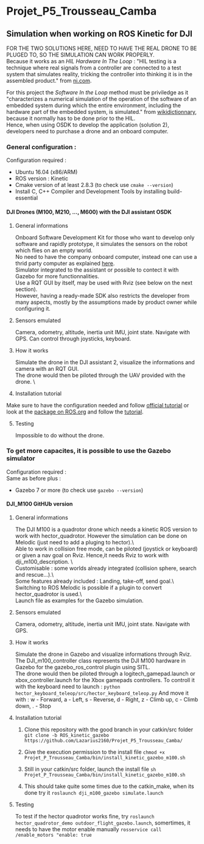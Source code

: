 # Projet_P5_Trousseau_Camba


## Simulation when working on ROS Kinetic for DJI 
   
   FOR THE TWO SOLUTIONS HERE, NEED TO HAVE THE REAL DRONE TO BE PLUGED TO, SO THE SIMULATION CAN WORK PROPERLY.\
   Because it works as an *HIL Hardware In The Loop* : "HIL testing is a technique where real signals from a controller are connected to a test system that simulates reality, tricking the controller into thinking it is in the assembled product." from [ni.com](https://www.ni.com/fr-fr/innovations/white-papers/17/what-is-hardware-in-the-loop-.html#section-1136066798).
   
   For this project the *Software In the Loop* method must be priviledge as it "characterizes a numerical simulation of the operation of the software of an embedded system during which the entire environment, including the hardware part of the embedded system, is simulated." from [wikidictionnary](https://fr.wiktionary.org/wiki/software-in-the-loop), because it normally has to be done prior to the HIL.\
   Hence, when using OSDK to develop the application (solution 2), developers need to purchase a drone and an onboard computer.


### General configuration : 

Configuration required : 
-	Ubuntu 16.04 (x86/ARM)
-	ROS version : Kinetic 
-	Cmake version of at least 2.8.3 (to check use `cmake --version`)
-  Install C, C++ Compiler and Development Tools by installing build-essential


#### DJI Drones (M100, M210, ..., M600) with the DJI assistant OSDK
1. General informations

   Onboard Software Development Kit for those who want to develop only software and rapidly prototype, it simulates the sensors on the robot which flies on an empty world.\
   No need to have the company onboard computer, instead one can use a thrid party computer as explained [here](https://developer.dji.com/onboard-sdk/documentation/purchaseguide/hardware.html#onboard-computer). \
   Simulator integrated to the assistant or possible to contect it with Gazebo for more functionnalities. \
   Use a RQT GUI by itself, may be used with Rviz (see below on the next section). \
   However, having a ready-made SDK also restricts the developer from many aspects, mostly by the assumptions made by product owner while configuring it.
   
2. Sensors emulated

   Camera, odometry, altitude, inertia unit IMU, joint state. Navigate with GPS. Can control through joysticks, keyboard.

3. How it works 

   Simulate the drone in the DJI assistant 2, visualize the informations and camera with an RQT GUI.\
   The drone would then be piloted through the UAV provided with the drone. \

4. Installation tutorial

Make sure to have the configuration needed and follow [official tutorial](https://developer.dji.com/onboard-sdk/documentation/quickstart/development-environment.html#configure-ros-development-environment) or look at the [package on ROS.org](http://wiki.ros.org/dji_sdk) and follow the [tutorial](http://wiki.ros.org/dji_sdk/Tutorials/Getting%20Started).
      
5. Testing 

   Impossible to do without the drone.


### To get more capacites, it is possible to use the Gazebo simulator 

Configuration required :\
Same as before plus :
-	Gazebo 7 or more (to check use `gazebo --version`)


#### DJI_M100 GitHUb version
1. General informations

   The DJI M100 is a quadrotor drone which needs a kinetic ROS version to work with hector_quadrotor. However the simulation can be done on Melodic (just need to add a pluging to hector).\   
   Able to work in collision free mode, can be piloted (joystick or keyboard) or given a nav goal on Rviz. Hence,it needs Rviz to work with dji_m100_description.
\      
   Customisable : some worlds already integrated (collision sphere, search and rescue...).\      
   Some features already included : Landing, take-off, send goal.\      
   Switching to ROS Melodic is possible if a plugin to convert hector_quadrotor is used.\      
   Launch file as examples for the Gazebo simulation.
   
2. Sensors emulated

   Camera, odometry, altitude, inertia unit IMU, joint state. Navigate with GPS.

3. How it works 

   Simulate the drone in Gazebo and visualize informations through Rviz.\
   The DJI_m100_controller class represents the DJI M100 hardware in Gazebo for the gazebo_ros_control plugin using SITL.\
   The drone would then be piloted through a logitech_gamepad.launch or xbox_controller.launch for the Xbox gamepads controllers. To controll it with the keyboard     need to launch :
   `python hector_keyboard_teleop/src/hector_keyboard_teleop.py` 
   And move it with : w - Forward, a - Left, s - Reverse, d - Right, z - Climb up, c - Climb down, . - Stop

4. Installation tutorial

   1. Clone this repository with the good branch in your catkin/src folder 
     `git clone -b ROS_kinetic_gazebo https://github.com/Lazarius2160/Projet_P5_Trousseau_Camba/`

   2. Give the execution permission to the install file
      `chmod +x Projet_P_Trousseau_Camba/bin/install_kinetic_gazebo_m100.sh`

   3. Still in your catkin/src folder, launch the install file
      `sh Projet_P_Trousseau_Camba/bin/install_kinetic_gazebo_m100.sh`

   4. This should take quite some times due to the catkin_make, when its done try it
      `roslaunch dji_m100_gazebo simulate.launch`
      
5. Testing 

   To test if the hector quadrotor works fine, try `roslaunch hector_quadrotor_demo outdoor_flight_gazebo.launch`, somertimes, it needs to have the motor enable manually `rosservice call /enable_motors "enable: true` 
   
   

